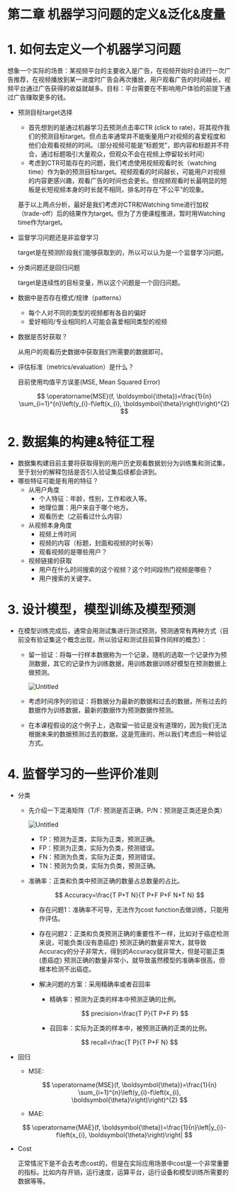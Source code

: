 # 第二章 机器学习问题的定义&泛化&度量

# 1. 如何去定义一个机器学习问题

想象一个实际的场景：某视频平台的主要收入是广告，在视频开始时会进行一次广告推荐，在视频播放到某一进度时广告会再次播放，用户观看广告的时间越长，视频平台通过广告获得的收益就越多。目标：平台需要在不影响用户体验的前提下通过广告赚取更多的钱。

- 预测目标target选择
    - 首先想到的是通过机器学习去预测点击率CTR (click to rate)，将其视作我们的预测目标target。但点击率通常并不能衡量用户对视频的喜爱程度和他们会观看视频的时间。（部分视频可能是”标题党”，即内容和标题并不符合，通过标题吸引大量观众，但观众不会在视频上停留较长时间）
    - 考虑到CTR可能存在的问题，我们考虑使用视频观看时长（watching time）作为新的预测目标target。视频观看的时间越长，可能用户对视频的内容更感兴趣，观看广告的时间也会更长。但视频观看时长最明显的短板是长短视频本身的时长就不相同，排名时存在“不公平”的现象。
    
    基于以上两点分析，最好是我们考虑对CTR和Watching time进行加权（trade-off）后的结果作为target。但为了方便课程推进，暂时用Watching time作为target。
    
- 监督学习问题还是非监督学习
    
    target是在预测阶段我们能够获取到的，所以可以认为是一个监督学习问题。
    
- 分类问题还是回归问题
    
    target是连续性的目标变量，所以这个问题是一个回归问题。
    
- 数据中是否存在模式/规律（patterns）
    - 每个人对不同的类型的视频都有各自的偏好
    - 爱好相同/专业相同的人可能会喜爱相同类型的视频
- 数据是否好获取？
    
    从用户的观看历史数据中获取我们所需要的数据即可。
    
- 评估标准（metrics/evaluation）是什么？
    
    目前使用均值平方误差(MSE, Mean Squared Error)
    
    $$
    \operatorname{MSE}(f, \boldsymbol{\theta})=\frac{1}{n} \sum_{i=1}^{n}\left(y_{i}-f\left(x_{i}, \boldsymbol{\theta}\right)\right)^{2}
    $$
    

# 2. 数据集的构建&特征工程

- 数据集构建目前主要将获取得到的用户历史观看数据划分为训练集和测试集，至于划分的解释包括是否引入验证集后续都会讲到。
- 哪些特征可能是有用的特征？
    - 从用户角度
        - 个人特征：年龄，性别，工作和收入等。
        - 地理位置：用户来自于哪个地方。
        - 观看历史（之前看过什么内容）
    - 从视频本身角度
        - 视频上传时间
        - 视频的内容（标题，封面和视频的时长等）
        - 观看视频的是哪些用户？
    - 视频链接的获取
        - 用户在什么时间搜索的这个视频？这个时间段热门视频是哪些？
        - 用户搜索的关键字。

# 3. 设计模型，模型训练及模型预测

- 在模型训练完成后，通常会用测试集进行测试预测，预测通常有两种方式（目前没有验证集这个概念出现，所以验证和测试目前算作同样的概念）：
    - 留一验证：将每一行样本数据称为一个记录，随机的选取一个记录作为预测数据，其它的记录作为训练数据，用训练数据训练好模型在预测数据上做预测。
        
        ![Untitled](%E7%AC%AC%E4%BA%8C%E7%AB%A0%20%E6%9C%BA%E5%99%A8%E5%AD%A6%E4%B9%A0%E9%97%AE%E9%A2%98%E7%9A%84%E5%AE%9A%E4%B9%89&%E6%B3%9B%E5%8C%96&%E5%BA%A6%E9%87%8F%20200cb7880e47424591a7cc48e54a192e/Untitled.png)
        
    - 考虑时间序列的验证：将数据分为最新的数据和过去的数据，所有过去的数据作为训练数据，最新的数据作为预测数据作预测。
    - 在本课程假设的这个例子上，选取留一验证是没有道理的，因为我们无法根据未来的数据预测过去的数据，这是荒唐的，所以我们考虑后一种验证方式。

# 4. 监督学习的一些评价准则

- 分类
    - 先介绍一下混淆矩阵（T/F: 预测是否正确，P/N：预测是正类还是负类）
        
        ![Untitled](%E7%AC%AC%E4%BA%8C%E7%AB%A0%20%E6%9C%BA%E5%99%A8%E5%AD%A6%E4%B9%A0%E9%97%AE%E9%A2%98%E7%9A%84%E5%AE%9A%E4%B9%89&%E6%B3%9B%E5%8C%96&%E5%BA%A6%E9%87%8F%20200cb7880e47424591a7cc48e54a192e/Untitled%201.png)
        
        - TP：预测为正类，实际为正类，预测正确。
        - FP：预测为正类，实际为负类，预测错误。
        - FN：预测为负类，实际为正类，预测错误。
        - TN：预测为负类，实际为负类，预测正确。
    - 准确率：正类和负类中预测正确的数量占总数量的占比。
        
        $$
        Accuracy=\frac{T P+T N}{T P+F P+F N+T N}
        $$
        
        - 存在问题1：准确率不可导，无法作为cost function去做训练，只能用作评估。
        - 存在问题2：正类和负类预测正确的重要性不一样，比如对于癌症检测来说，可能负类(没有患癌症) 预测正确的数量非常大，就导致Accuracy的分子非常大，得到的Accuracy就非常大，但是可能正类(患癌症) 预测正确的数量非常小，就导致虽然模型的准确率很高，但根本检测不出癌症。
        - 解决问题的方案：采用精确率或者召回率
            - 精确率：预测为正类的样本中预测正确的比例。
            
            $$
            precision=\frac{T P}{T P+F P}
            $$
            
            - 召回率：实际为正类的样本中，被预测正确的正类的比例。
        
        $$
        recall=\frac{T P}{T P+F N}
        $$
        
- 回归
    - MSE:
        
        $$
        \operatorname{MSE}(f, \boldsymbol{\theta})=\frac{1}{n} \sum_{i=1}^{n}\left(y_{i}-f\left(x_{i}, \boldsymbol{\theta}\right)\right)^{2}
        $$
        
    - MAE:
    
    $$
    \operatorname{MAE}(f, \boldsymbol{\theta})=\frac{1}{n}\left|y_{i}-f\left(x_{i}, \boldsymbol{\theta}\right)\right|
    $$
    
- Cost
    
    正常情况下是不会去考虑cost的，但是在实际应用场景中cost是一个非常重要的指标。比如内存开销，运行速度，运算平台，运行设备和模型训练所需要的数据等等。